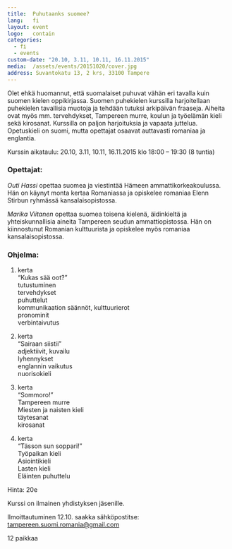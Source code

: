 ```yaml
---
title:  Puhutaanks suomee?
lang:   fi
layout: event
logo:   contain
categories:
  - fi
  - events
custom-date: "20.10, 3.11, 10.11, 16.11.2015"
media:  /assets/events/20151020/cover.jpg
address: Suvantokatu 13, 2 krs, 33100 Tampere
---
```


Olet ehkä huomannut, että suomalaiset puhuvat vähän eri tavalla kuin suomen kielen oppikirjassa. Suomen puhekielen kurssilla harjoitellaan puhekielen tavallisia muotoja ja tehdään tutuksi arkipäivän fraaseja. Aiheita ovat myös mm. tervehdykset, Tampereen murre, koulun ja työelämän kieli sekä kirosanat. Kurssilla on paljon harjoituksia ja vapaata juttelua. Opetuskieli on suomi, mutta opettajat osaavat auttavasti romaniaa ja englantia.

Kurssin aikataulu: 20.10, 3.11, 10.11, 16.11.2015 klo 18:00 – 19:30 (8 tuntia)

### Opettajat:

_Outi Hassi_ opettaa suomea ja viestintää Hämeen ammattikorkeakoulussa. Hän on käynyt monta kertaa Romaniassa ja opiskelee romaniaa Elenn Stirbun ryhmässä kansalaisopistossa.

_Marika Viitanen_ opettaa suomea toisena kielenä, äidinkieltä ja yhteiskunnallisia aineita Tampereen seudun ammattiopistossa. Hän on kiinnostunut Romanian kulttuurista ja opiskelee myös romaniaa kansalaisopistossa.

### Ohjelma:

1. kerta  
<q>Kukas sää oot?</q>  
tutustuminen  
		tervehdykset  
		puhuttelut  
		kommunikaation säännöt, kulttuurierot  
		pronominit  
		verbintaivutus

2. kerta  
<q>Sairaan siistii</q>  
adjektiivit, kuvailu  
		lyhennykset  
		englannin vaikutus  
		nuorisokieli  

3. kerta  
<q>Sommoro!</q>  
Tampereen murre  
		Miesten ja naisten kieli  
		täytesanat  
		kirosanat  

4. kerta  
<q>Tässon sun soppari!</q>  
Työpaikan kieli  
		Asiointikieli  
		Lasten kieli  
		Eläinten puhuttelu

Hinta: 20e

Kurssi on ilmainen yhdistyksen jäsenille. 

Ilmoittautuminen 12.10. saakka sähköpostitse: tampereen.suomi.romania@gmail.com

12 paikkaa

